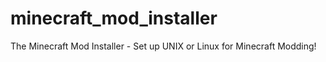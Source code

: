 # minecraft_mod_installer
The Minecraft Mod Installer - Set up UNIX or Linux for Minecraft Modding!
